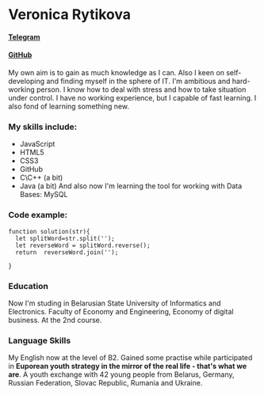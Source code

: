 # Veronica Rytikova
#### [Telegram](https://t.me/veronica_aci)
#### [GitHub](https://github.com/VRytikova)

My own aim is to gain as much knowledge as I can. Also I keen on self-developing and finding myself in the sphere of IT.
I'm ambitious and hard-working person. I know  how to deal with stress and how to take situation under control. 
I have no working experience, but I capable of fast learning. I also fond of learning something new. 

### My skills include:
  * JavaScript
  * HTML5
  * CSS3
  * GitHub
  * C\C++ (a bit)
  * Java (a bit)
 And also now I'm learning the tool for working with Data Bases: MySQL

### Code example:
```
function solution(str){
  let splitWord=str.split('');
  let reverseWord = splitWord.reverse();
  return  reverseWord.join('');

}
```
### Education
Now I'm studing in Belarusian State University of Informatics and Electronics. Faculty of Economy and Engineering, Economy of digital business.
At the 2nd course.
### Language Skills
My English now at the level of B2. Gained some practise while participated in **Euporean youth strategy in the mirror of the real life - that's what we are**.
A youth exchange with 42 young people from Belarus, Germany, Russian Federation, Slovac Republic, Rumania and Ukraine.
